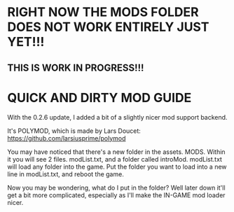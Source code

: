 # RIGHT NOW THE MODS FOLDER DOES NOT WORK ENTIRELY JUST YET!!!
## THIS IS WORK IN PROGRESS!!!

# QUICK AND DIRTY MOD GUIDE

With the 0.2.6 update, I added a bit of a slightly nicer mod support backend.

It's POLYMOD, which is made by Lars Doucet: https://github.com/larsiusprime/polymod

You may have noticed that there's a new folder in the assets. MODS. Within it you will see 2 files. modList.txt, and a folder called introMod.
modList.txt will load any folder into the game. Put the folder you want to load into a new line in modList.txt, and reboot the game.

Now you may be wondering, what do I put in the folder? Well later down it'll get a bit more complicated, especially as I'll make the IN-GAME mod loader nicer.


